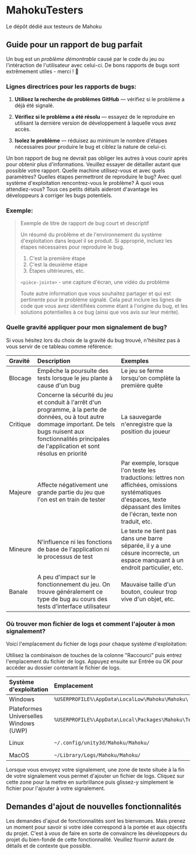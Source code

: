 # MahokuTesters
Le dépôt dédié aux testeurs de Mahoku

## Guide pour un rapport de bug parfait
Un bug est un _problème démontrable_ causé par le code du jeu ou l'intéraction de l'utilisateur avec celui-ci.
De bons rapports de bugs sont extrêmement utiles - merci ! 🙏

### Lignes directrices pour les rapports de bugs:

1. **Utilisez la recherche de problèmes GitHub** &mdash; vérifiez si le problème a déjà été
    signalé.

2. **Vérifiez si le problème a été résolu** &mdash; essayez de le reproduire en utilisant la dernière version de développement à laquelle vous avez accès.

3. **Isolez le problème** &mdash; réduisez au minimum le nombre d'étapes nécessaires pour produire le bug et ciblez la nature de celui-ci.

Un bon rapport de bug ne devrait pas obliger les autres à vous courir après pour obtenir plus d'informations.
Veuillez essayer de détailler autant que possible votre rapport. Quelle machine utilisez-vous et avec quels paramètres? Quelles étapes permettront de reproduire le bug? Avec quel système d'exploitation rencontrez-vous le problème? À quoi vous attendiez-vous? Tous ces petits détails aideront d'avantage les développeurs à corriger les bugs potentiels.

### Exemple:

> Exemple de titre de rapport de bug court et descriptif
>
> Un résumé du problème et de l'environnement du système d'exploitation dans lequel il se produit.
> Si approprié, incluez les étapes nécessaires pour reproduire le bug.
>
> 1. C'est la première étape
> 2. C'est la deuxième étape
> 3. Étapes ultérieures, etc.
>
> `<pièce-jointe>` - une capture d'écran, une vidéo du problème
>
> Toute autre information que vous souhaitez partager et qui est pertinente pour le problème
> signalé. Cela peut inclure les lignes de code que vous avez identifiées comme étant
> à l'origine du bug, et les solutions potentielles à ce bug (ainsi que vos avis sur leur
> mérite).

### Quelle gravité appliquer pour mon signalement de bug?
Si vous hésitez lors du choix de la gravité du bug trouvé, n'hésitez pas à vous servir de ce tableau comme référence:

| Gravité | Description | Exemples |
| :--- | :--- | :--- |
| Blocage | Empêche la poursuite des tests lorsque le jeu plante à cause d'un bug | Le jeu se ferme lorsqu'on complète la première quête |
| Critique | Concerne la sécurité du jeu et conduit à l'arrêt d'un programme, à la perte de données, ou à tout autre dommage important. De tels bugs nuisent aux fonctionnalités principales de l'application et sont résolus en priorité | La sauvegarde n'enregistre que la position du joueur |
| Majeure | Affecte négativement une grande partie du jeu que l'on est en train de tester | Par exemple, lorsque l'on teste les traductions: lettres non affichées, omissions systématiques d'espaces, texte dépassant des limites de l'écran, texte non traduit, etc. |
| Mineure | N'influence ni les fonctions de base de l'application ni le processus de test | Le texte ne tient pas dans une barre séparée, il y a une césure incorrecte, un espace manquant à un endroit particulier, etc. |
| Banale | A peu d'impact sur le fonctionnement du jeu. On trouve généralement ce type de bug au cours des tests d'interface utilisateur | Mauvaise taille d'un bouton, couleur trop vive d'un objet, etc. |

### Où trouver mon fichier de logs et comment l'ajouter à mon signalement?

Voici l'emplacement du fichier de logs pour chaque système d'exploitation:

Utilisez la combinaison de touches de la colonne "Raccourci" puis entrez l'emplacement du fichier de logs. Appuyez ensuite sur Entrée ou OK pour accéder au dossier contenant le fichier de logs.

| Système d'exploitation | Emplacement | Nom du fichier | Raccourci |
| :--- | :--- | :--- | :--- |
| Windows | `%USERPROFILE%\AppData\LocalLow\Mahoku\Mahoku\` | `Player.log` | <kbd>⊞ Win</kbd> + <kbd>R</kbd> |
| Plateformes Universelles Windows (UWP) | `%USERPROFILE%\AppData\Local\Packages\Mahoku\TempState\` | `UnityPlayer.log` | <kbd>⊞ Win</kbd> + <kbd>R</kbd> |
| Linux | `~/.config/unity3d/Mahoku/Mahoku/` | `Player.log` | <kbd>Ctrl</kbd> + <kbd>F10</kbd> <kbd>E</kbd> |
| MacOS | `~/Library/Logs/Mahoku/Mahoku/` | `Player.log` | - |

Lorsque vous envoyez votre signalement, une zone de texte située à la fin de votre signalement vous permet d'ajouter un fichier de logs.
Cliquez sur cette zone pour la mettre en surbrillance puis glissez-y simplement le fichier pour l'ajouter à votre signalement.

## Demandes d'ajout de nouvelles fonctionnalités

Les demandes d'ajout de fonctionnalités sont les bienvenues. Mais prenez un moment pour savoir
si votre idée correspond à la portée et aux objectifs du projet. C'est à *vous* de faire en
sorte de convaincre les développeurs du projet du bien-fondé de cette fonctionnalité. Veuillez
fournir autant de détails et de contexte que possible.
